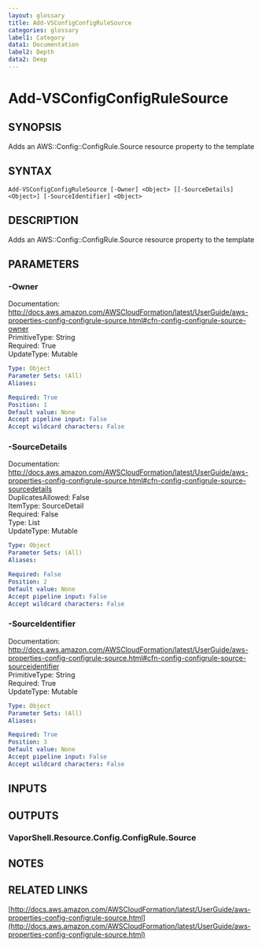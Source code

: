 ```yaml
---
layout: glossary
title: Add-VSConfigConfigRuleSource
categories: glossary
label1: Category
data1: Documentation
label2: Depth
data2: Deep
---
```


# Add-VSConfigConfigRuleSource

## SYNOPSIS
Adds an AWS::Config::ConfigRule.Source resource property to the template

## SYNTAX

```
Add-VSConfigConfigRuleSource [-Owner] <Object> [[-SourceDetails] <Object>] [-SourceIdentifier] <Object>
```

## DESCRIPTION
Adds an AWS::Config::ConfigRule.Source resource property to the template

## PARAMETERS

### -Owner
Documentation: http://docs.aws.amazon.com/AWSCloudFormation/latest/UserGuide/aws-properties-config-configrule-source.html#cfn-config-configrule-source-owner    
PrimitiveType: String    
Required: True    
UpdateType: Mutable

```yaml
Type: Object
Parameter Sets: (All)
Aliases: 

Required: True
Position: 1
Default value: None
Accept pipeline input: False
Accept wildcard characters: False
```

### -SourceDetails
Documentation: http://docs.aws.amazon.com/AWSCloudFormation/latest/UserGuide/aws-properties-config-configrule-source.html#cfn-config-configrule-source-sourcedetails    
DuplicatesAllowed: False    
ItemType: SourceDetail    
Required: False    
Type: List    
UpdateType: Mutable

```yaml
Type: Object
Parameter Sets: (All)
Aliases: 

Required: False
Position: 2
Default value: None
Accept pipeline input: False
Accept wildcard characters: False
```

### -SourceIdentifier
Documentation: http://docs.aws.amazon.com/AWSCloudFormation/latest/UserGuide/aws-properties-config-configrule-source.html#cfn-config-configrule-source-sourceidentifier    
PrimitiveType: String    
Required: True    
UpdateType: Mutable

```yaml
Type: Object
Parameter Sets: (All)
Aliases: 

Required: True
Position: 3
Default value: None
Accept pipeline input: False
Accept wildcard characters: False
```

## INPUTS

## OUTPUTS

### VaporShell.Resource.Config.ConfigRule.Source

## NOTES

## RELATED LINKS

[http://docs.aws.amazon.com/AWSCloudFormation/latest/UserGuide/aws-properties-config-configrule-source.html](http://docs.aws.amazon.com/AWSCloudFormation/latest/UserGuide/aws-properties-config-configrule-source.html)

